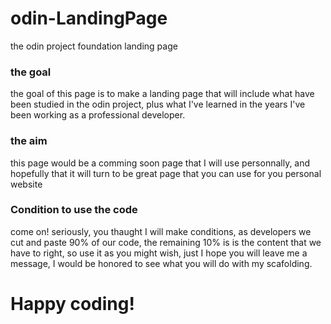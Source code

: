 # odin-LandingPage
the odin project foundation landing page

### the goal
the goal of this page is to make a landing page that will include what have been studied in the odin project, plus what I've learned in the years I've been working as a professional developer.

### the aim
this page would be a comming soon page that I will use personnally, and hopefully that it will turn to be great page that you can use for you personal website

### Condition to use the code
come on! seriously, you thaught I will make conditions, as developers we cut and paste 90% of our code, the remaining 10% is is the content that we have to right, so use it as you might wish, just I hope you will leave me a message, I would be honored to see what you will do with my scafolding.

# Happy coding!
